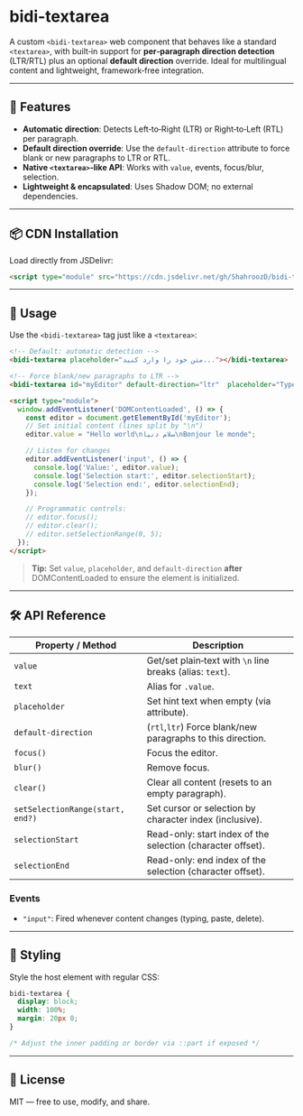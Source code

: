 # bidi-textarea

A custom `<bidi-textarea>` web component that behaves like a standard `<textarea>`, with built‑in support for **per‑paragraph direction detection** (LTR/RTL) plus an optional **default direction** override. Ideal for multilingual content and lightweight, framework‑free integration.

---

## 🚀 Features

* **Automatic direction**: Detects Left‑to‑Right (LTR) or Right‑to‑Left (RTL) per paragraph.
* **Default direction override**: Use the `default-direction` attribute to force blank or new paragraphs to LTR or RTL.
* **Native `<textarea>`‑like API**: Works with `value`, events, focus/blur, selection.
* **Lightweight & encapsulated**: Uses Shadow DOM; no external dependencies.

---

## 📦 CDN Installation

Load directly from JSDelivr:

```html
<script type="module" src="https://cdn.jsdelivr.net/gh/ShahroozD/bidi-textarea/index.js"></script>
```

---

## 🎉 Usage

Use the `<bidi-textarea>` tag just like a `<textarea>`:

```html
<!-- Default: automatic detection -->
<bidi-textarea placeholder="متن خود را وارد کنید..."></bidi-textarea>

<!-- Force blank/new paragraphs to LTR -->
<bidi-textarea id="myEditor" default-direction="ltr"  placeholder="Type here..."></bidi-textarea>

<script type="module">
  window.addEventListener('DOMContentLoaded', () => {
    const editor = document.getElementById('myEditor');
    // Set initial content (lines split by "\n")
    editor.value = "Hello world\nسلام دنیا\nBonjour le monde";

    // Listen for changes
    editor.addEventListener('input', () => {
      console.log('Value:', editor.value);
      console.log('Selection start:', editor.selectionStart);
      console.log('Selection end:', editor.selectionEnd);
    });

    // Programmatic controls:
    // editor.focus();
    // editor.clear();
    // editor.setSelectionRange(0, 5);
  });
</script>
```

> **Tip:** Set `value`, `placeholder`, and `default-direction` **after** DOMContentLoaded to ensure the element is initialized.

---

## 🛠️ API Reference

| Property / Method                | Description                                                 |
| -------------------------------- | ----------------------------------------------------------- | 
| `value`                          | Get/set plain‑text with `\n` line breaks (alias: `text`).   |
| `text`                           | Alias for `.value`.                                         |
| `placeholder`                    | Set hint text when empty (via attribute).                   |
| `default-direction`              | (`rtl`,`ltr`) Force blank/new paragraphs to this direction. |
| `focus()`                        | Focus the editor.                                           |
| `blur()`                         | Remove focus.                                               |
| `clear()`                        | Clear all content (resets to an empty paragraph).           |
| `setSelectionRange(start, end?)` | Set cursor or selection by character index (inclusive).     |
| `selectionStart`                 | Read-only: start index of the selection (character offset). |
| `selectionEnd`                   | Read-only: end index of the selection (character offset).   |

### Events

* `"input"`: Fired whenever content changes (typing, paste, delete).

---

## 🎨 Styling

Style the host element with regular CSS:

```css
bidi-textarea {
  display: block;
  width: 100%;
  margin: 20px 0;
}

/* Adjust the inner padding or border via ::part if exposed */
```

---

## 📄 License

MIT — free to use, modify, and share.
